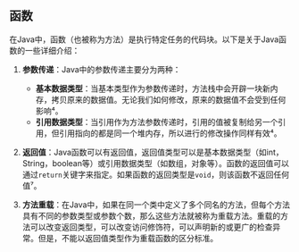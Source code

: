 ## 函数

在Java中，函数（也被称为方法）是执行特定任务的代码块。以下是关于Java函数的一些详细介绍：

1. **参数传递**：Java中的参数传递主要分为两种：
    - **基本数据类型**：当基本类型作为参数传递时，方法栈中会开辟一块新内存，拷贝原来的数据值。无论我们如何修改，原来的数据值不会受到任何影响⁴。
    - **引用数据类型**：当引用作为方法参数传递时，引用的值被复制给另一个引用，但引用指向的都是同一个堆内存，所以进行的修改操作同样有效⁴。

2. **返回值**：Java函数可以有返回值，返回值类型可以是基本数据类型（如int，String，boolean等）或引用数据类型（如数组，对象等）。函数的返回值可以通过`return`关键字来指定。如果函数的返回类型是`void`，则该函数不返回任何值⁷。

3. **方法重载**：在Java中，如果在同一个类中定义了多个同名的方法，但每个方法具有不同的参数类型或参数个数，那么这些方法就被称为重载方法。重载的方法可以改变返回类型，可以改变访问修饰符，可以声明新的或更广的检查异常。但是，不能以返回值类型作为重载函数的区分标准。
